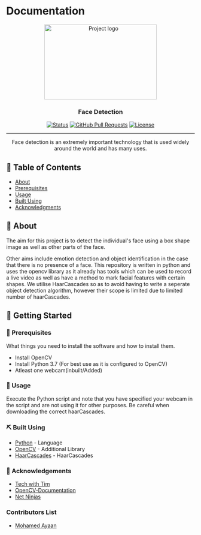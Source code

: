 # Documentation

<p align="center">
<img width=300px height=200px src="https://cdn.wccftech.com/wp-content/uploads/2017/09/170531080448-jetblue-facial-recognition-1100x619.jpg" alt="Project logo"></a>
</p>

<h3 align="center">Face Detection</h3>

<div align="center">

[![Status](https://img.shields.io/badge/status-active-success.svg)]()
[![GitHub Pull Requests](https://img.shields.io/github/issues-pr/kylelobo/The-Documentation-Compendium.svg)](https://github.com/Mohamed-Ayaan358/Face-Detection)
[![License](https://img.shields.io/badge/license-MIT-blue.svg)](/LICENSE)

</div>

---

<p align="center"> 
  Face detection is an extremely important technology that is used widely around the world and has many uses.
</p>

## 📝 Table of Contents

- [About](#about)
- [Prerequisites](#prerequisites)
- [Usage](#usage)
- [Built Using](#built_using)
- [Acknowledgments](#acknowledgement)

## 🧐 About <a name = "about"></a>

The aim for this project is to detect the individual's face using a box shape image as well as other parts of the face.

Other aims include emotion detection and object identification in the case that there is no presence of a face.
This repository is written in python and uses the opencv library as it already has tools which can be used to record a live video as well as have a method to mark facial features with certain shapes.
We utilise HaarCascades so as to avoid having to write a seperate object detection algorithm, however their scope is limited due to limited number of haarCascades.

## 🏁 Getting Started <a name = "getting_started"></a>

### 📃 Prerequisites <a name="prerequisites"></a>

What things you need to install the software and how to install them.

- Install OpenCV
- Install Python 3.7 (For best use as it is configured to OpenCV)
- Atleast one webcam(inbuilt/Added)

### 🎈 Usage <a name="usage"></a>

Execute the Python script and note that you have specified your webcam in the script and are not using it for other purposes.
Be careful when downloading the correct haarCascades.

### ⛏️ Built Using <a name = "built_using"></a>

- [Python](https://www.python.org/downloads/release/python-370/) - Language
- [OpenCV](https://sourceforge.net/projects/opencvlibrary/) - Additional Library
- [HaarCascades](https://github.com/opencv/opencv/tree/master/data/haarcascades) - HaarCascades

### 🎉 Acknowledgements <a name = "acknowledgement"></a>

- [Tech with Tim](https://www.youtube.com/c/TechWithTim)
- [OpenCV-Documentation](https://docs.opencv.org/4.5.3/)
- [Net Ninjas](https://www.youtube.com/c/TheNetNinja)

### Contributors List
- [Mohamed Ayaan](https://github.com/Mohamed-Ayaan358)
